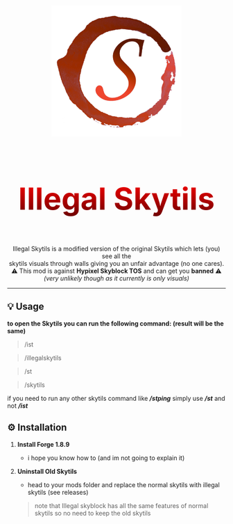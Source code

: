 <div align="center">
  <img src="https://raw.githubusercontent.com/LuminaDevelopment/Illegal-Skytils/1.x/src/main/resources/assets/skytils/logo.png" alt="Project Logo" width="300">
</div>

<div align="center">
  <h1 style="font-size: 70px; background: -webkit-linear-gradient(#ff0000, #6c0000); -webkit-background-clip: text; color: transparent;">
    Illegal Skytils
  </h1>
  <br>
  Illegal Skytils is a modified version of the original Skytils which lets (you) see all the<br> skytils visuals through walls giving you an unfair advantage (no one cares).<br>
  ⚠️ This mod is against <Strong>Hypixel Skyblock TOS</Strong> and can get you <Strong>banned</Strong> ⚠️<br>
  <i>(very unlikely though as it currently is only visuals)</i>
</div>


---

## 💡 Usage
**to open the Skytils you can run  the following command: (result will be the same)**
> /ist

> /illegalskytils

> /st

> /skytils

if you need to run any other skytils command like _**/stping**_ simply use _**/st**_ and not _**/ist**_




## ⚙️ Installation

1. **Install Forge 1.8.9**
      - i hope you know how to (and im not going to explain it)

2. **Uninstall Old Skytils**
      - head to your mods folder and replace the normal skytils with illegal skytils (see releases)
      > note that Illegal skyblock has all the same features of normal skytils so no need to keep the old skytils
